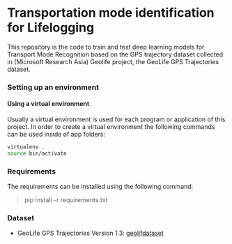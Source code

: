 # Transportation mode identification for Lifelogging

This repository is the code to train and test deep learning models for Transport Mode Recognition based on the GPS trajectory dataset collected in (Microsoft Research Asia) Geolife project, the GeoLife GPS Trajectories dataset.


### Setting up an environment

#### Using a virtual environment

Usually a virtual environment is used for each program or application of this project. In order to create a virtual environment the following commands can be used inside of app folders:

```bash
virtualenv .
source bin/activate
```

### Requirements

The requirements can be installed using the following command:

> pip install -r requirements.txt



### Dataset 

- GeoLife GPS Trajectories Version 1.3: [geolifdataset](https://msropendata.com/datasets/3b8d1783-2c4f-4bdf-aa58-db777d0fd037)


